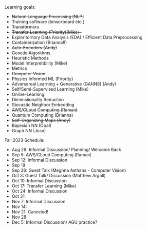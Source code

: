 Learning goals:
- ~~Natural Language Processing [NLP]~~
- Training software (tensorboard etc.)
- ~~Transformers~~
- ~~Transfer Learning (Priority)(Mike)~~~
- Exploritoritory Data Analysis (EDA) / Efficient Data Preprocessing
- Containerization (Brianna!!)
- ~~Auto-Encoders (Andy)~~
- ~~Genetic Algorithms~~
- Heuristic Methods
- Model Interpretibility (Mike)
- Metrics
- ~~Computer Vision~~
- Physics Informed ML (Priority)
- Adversareal Learning + Generative (GANNS) (Andy)
- Self/Semi-Supervised Learning (Mike)
- Online-Learning
- Dimensiionality Reduction
- Stocastic Neighbor Embedding
- ~~AWS/CLoud Computing (Raman)~~
- Quantum Computing (Brianna)
- ~~Self-Organizing Maps (Andy)~~
- Bayesian NN (Opal)
- Graph NN (Jose)


Fall 2023 Schedule:

- Aug 29: Informal Discussion/ Planning/ Welcome Back
- Sep 5: AWS/CLoud Computing (Raman)
- Sep 12: Informal Discussion
- Sep 19
- Sep 26: Guest Talk (Meghna Asthana - Computer Vision)
- Oct 3: Guest Talk/ Discussion (Matthew Argall)
- Oct 10: Informal Discussion
- Oct 17: Transfer Learning (Mike)
- Oct 24: Informal Discussion
- Oct 31: 
- Nov 7: Informal Discussion
- Nov 14:
- Nov 21: Canceled!
- Nov 28:
- Dec 5: Informal Discussion/ AGU practice?
